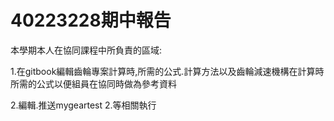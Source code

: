 # 40223228期中報告
本學期本人在協同課程中所負責的區域:

1.在gitbook編輯齒輪專案計算時,所需的公式.計算方法以及齒輪減速機構在計算時所需的公式以便組員在協同時做為參考資料

2.編輯.推送mygeartest 2.等相關執行